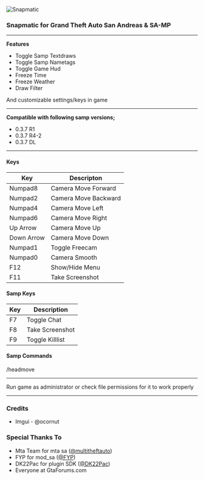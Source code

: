 ![Snapmatic](https://i.hizliresim.com/fhdvm4z.jpg "Snapmatic")

### Snapmatic for Grand Theft Auto San Andreas & SA-MP


------------

**Features**
- Toggle Samp Textdraws
- Toggle Samp Nametags
- Toggle Game Hud
- Freeze Time
- Freeze Weather
- Draw Filter

And customizable settings/keys in game


------------

**Compatible with following samp versions;**
- 0.3.7 R1
- 0.3.7 R4-2
- 0.3.7 DL


------------

#### Keys

| Key | Descripton
| ------ | ----- 
| Numpad8 | Camera Move Forward |
| Numpad2 | Camera Move Backward |
| Numpad4 | Camera Move Left |
| Numpad6 | Camera Move Right |
| Up Arrow | Camera Move Up |
| Down Arrow | Camera Move Down |
| Numpad1 | Toggle Freecam |
| Numpad0 | Camera Smooth |
| F12 | Show/Hide Menu |
| F11 | Take Screenshot |

#### Samp Keys

| Key | Description |
| ------ | ------ |
| F7 | Toggle Chat |
| F8 | Take Screenshot |
| F9 | Toggle Killlist |

#### Samp Commands
/headmove


------------



Run game as administrator or check file permissions for it to work properly


------------


### Credits
- Imgui - @ocornut

### Special Thanks To
- Mta Team for mta sa ([@multitheftauto](https://github.com/multitheftauto "multitheftauto"))
- FYP for mod_sa ([@FYP](https://github.com/THE-FYP "THEFYP"))
- DK22Pac for plugin SDK ([@DK22Pac](https://github.com/DK22Pac "DK22Pac"))
- Everyone at GtaForums.com



